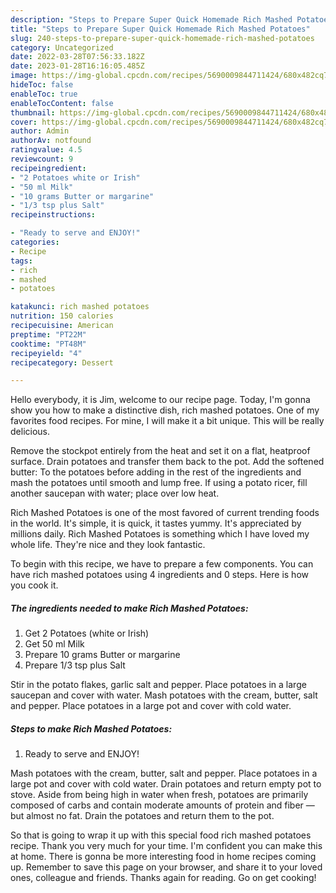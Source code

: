 ```yaml
---
description: "Steps to Prepare Super Quick Homemade Rich Mashed Potatoes"
title: "Steps to Prepare Super Quick Homemade Rich Mashed Potatoes"
slug: 240-steps-to-prepare-super-quick-homemade-rich-mashed-potatoes
category: Uncategorized
date: 2022-03-28T07:56:33.182Z
date: 2023-01-28T16:16:05.485Z
image: https://img-global.cpcdn.com/recipes/5690009844711424/680x482cq70/rich-mashed-potatoes-recipe-main-photo.jpg
hideToc: false
enableToc: true
enableTocContent: false
thumbnail: https://img-global.cpcdn.com/recipes/5690009844711424/680x482cq70/rich-mashed-potatoes-recipe-main-photo.jpg
cover: https://img-global.cpcdn.com/recipes/5690009844711424/680x482cq70/rich-mashed-potatoes-recipe-main-photo.jpg
author: Admin
authorAv: notfound
ratingvalue: 4.5
reviewcount: 9
recipeingredient:
- "2 Potatoes white or Irish"
- "50 ml Milk"
- "10 grams Butter or margarine"
- "1/3 tsp plus Salt"
recipeinstructions:

- "Ready to serve and ENJOY!"
categories:
- Recipe
tags:
- rich
- mashed
- potatoes

katakunci: rich mashed potatoes 
nutrition: 150 calories
recipecuisine: American
preptime: "PT22M"
cooktime: "PT48M"
recipeyield: "4"
recipecategory: Dessert

---
```



Hello everybody, it is Jim, welcome to our recipe page. Today, I'm gonna show you how to make a distinctive dish, rich mashed potatoes. One of my favorites food recipes. For mine, I will make it a bit unique. This will be really delicious.

Remove the stockpot entirely from the heat and set it on a flat, heatproof surface. Drain potatoes and transfer them back to the pot. Add the softened butter: To the potatoes before adding in the rest of the ingredients and mash the potatoes until smooth and lump free. If using a potato ricer, fill another saucepan with water; place over low heat.

Rich Mashed Potatoes is one of the most favored of current trending foods in the world. It's simple, it is quick, it tastes yummy. It's appreciated by millions daily. Rich Mashed Potatoes is something which I have loved my whole life. They're nice and they look fantastic.


To begin with this recipe, we have to prepare a few components. You can have rich mashed potatoes using 4 ingredients and 0 steps. Here is how you cook it.

<!--inarticleads1-->

##### The ingredients needed to make Rich Mashed Potatoes:

1. Get 2 Potatoes (white or Irish)
1. Get 50 ml Milk
1. Prepare 10 grams Butter or margarine
1. Prepare 1/3 tsp plus Salt


Stir in the potato flakes, garlic salt and pepper. Place potatoes in a large saucepan and cover with water. Mash potatoes with the cream, butter, salt and pepper. Place potatoes in a large pot and cover with cold water. 

<!--inarticleads2-->

##### Steps to make Rich Mashed Potatoes:


1. Ready to serve and ENJOY!

Mash potatoes with the cream, butter, salt and pepper. Place potatoes in a large pot and cover with cold water. Drain potatoes and return empty pot to stove. Aside from being high in water when fresh, potatoes are primarily composed of carbs and contain moderate amounts of protein and fiber — but almost no fat. Drain the potatoes and return them to the pot. 

So that is going to wrap it up with this special food rich mashed potatoes recipe. Thank you very much for your time. I'm confident you can make this at home. There is gonna be more interesting food in home recipes coming up. Remember to save this page on your browser, and share it to your loved ones, colleague and friends. Thanks again for reading. Go on get cooking!
